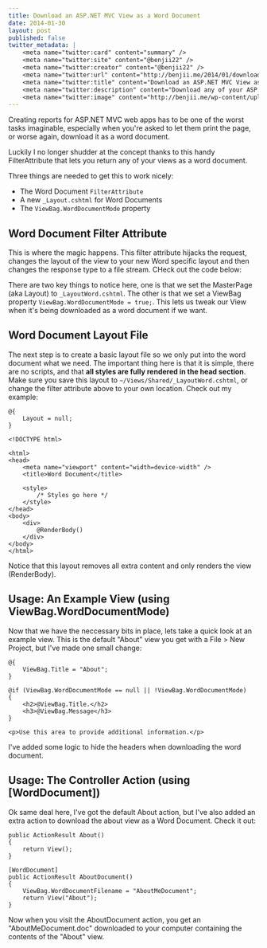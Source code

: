 ```yaml
---
title: Download an ASP.NET MVC View as a Word Document
date: 2014-01-30
layout: post
published: false
twitter_metadata: |
    <meta name="twitter:card" content="summary" />
    <meta name="twitter:site" content="@benjii22" />
    <meta name="twitter:creator" content="@benjii22" />
    <meta name="twitter:url" content="http://benjii.me/2014/01/download-an-asp-net-mvc-view-as-a-word-document/" />
    <meta name="twitter:title" content="Download an ASP.NET MVC View as a Word Document" />
    <meta name="twitter:description" content="Download any of your ASP.NET MVC Views as a Word Document thanks to this Filter Attribute." />
    <meta name="twitter:image" content="http://benjii.me/wp-content/uploads/2014/01/word-icon-256x256.png" />
---
```


Creating reports for ASP.NET MVC web apps has to be one of the worst tasks imaginable, especially when you're asked to let them print the page, or worse again, download it as a word document.

Luckily I no longer shudder at the concept thanks to this handy FilterAttribute that lets you return any of your views as a word document.

Three things are needed to get this to work nicely:

- The Word Document `FilterAttribute`
- A new `_Layout.cshtml` for Word Documents
- The `ViewBag.WordDocumentMode` property
 

## Word Document Filter Attribute
This is where the magic happens. This filter attribute hijacks the request, changes the layout of the view to your new Word specific layout and then changes the response type to a file stream. CHeck out the code below:

<script src="https://gist.github.com/bjcull/8702230.js"></script>

There are two key things to notice here, one is that we set the MasterPage (aka Layout) to `_LayoutWord.cshtml`. The other is that we set a ViewBag property `ViewBag.WordDocumentMode = true;`. This lets us tweak our View when it's being downloaded as a word document if we want.

## Word Document Layout File
The next step is to create a basic layout file so we only put into the word document what we need. The important thing here is that it is simple, there are no scripts, and that **all styles are fully rendered in the head section**. Make sure you save this layout to `~/Views/Shared/_LayoutWord.cshtml`, or change the filter attribute above to your own location. Check out my example:

    @{
        Layout = null;
    }

    <!DOCTYPE html>

    <html>
    <head>
        <meta name="viewport" content="width=device-width" />
        <title>Word Document</title>
    
        <style>
            /* Styles go here */
        </style>
    </head>
    <body>
        <div>
            @RenderBody()
        </div>
    </body>
    </html>

Notice that this layout removes all extra content and only renders the view (RenderBody).

## Usage: An Example View (using ViewBag.WordDocumentMode)
Now that we have the neccessary bits in place, lets take a quick look at an example view. This is the default "About" view you get with a File > New Project, but I've made one small change:

    @{
        ViewBag.Title = "About";
    }

    @if (ViewBag.WordDocumentMode == null || !ViewBag.WordDocumentMode)
    {
        <h2>@ViewBag.Title.</h2>
        <h3>@ViewBag.Message</h3>
    }

    <p>Use this area to provide additional information.</p>

I've added some logic to hide the headers when downloading the word document.

## Usage: The Controller Action (using [WordDocument])
Ok same deal here, I've got the default About action, but I've also added an extra action to download the about view as a Word Document. Check it out:

    public ActionResult About()
    {
        return View();
    }

    [WordDocument]
    public ActionResult AboutDocument()
    {
        ViewBag.WordDocumentFilename = "AboutMeDocument";
        return View("About");
    }

Now when you visit the AboutDocument action, you get an "AboutMeDocument.doc" downloaded to your computer containing the contents of the "About" view.
